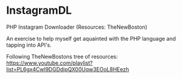 InstagramDL
===========

PHP Instagram Downloader (Resources: TheNewBoston)


An exercise to help myself get aquainted with the PHP language and tapping into API's.

Following TheNewBostons tree of resources: https://www.youtube.com/playlist?list=PL6gx4Cwl9DGDdipQX00Uqw3EOoL8HEezh
